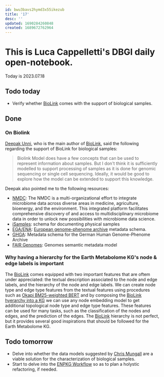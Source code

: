```yaml
---
id: bwu3bavs2hymd3x55ikezub
title: '17'
desc: ''
updated: 1690284260848
created: 1689672762964
---
```


# This is Luca Cappelletti's DBGI daily open-notebook.

Today is 2023.07.18

## Todo today
* Verify whether [BioLink](https://www.ncbi.nlm.nih.gov/pmc/articles/PMC9372416/) comes with the support of biological samples.

## Done

### On Biolink
[Deepak Unni](https://www.linkedin.com/in/deepakunni3/), who is the main author of [BioLink](https://www.ncbi.nlm.nih.gov/pmc/articles/PMC9372416/), said the following regarding the support of BioLink for biological samples:

> Biolink Model does have a few concepts that can be used to represent information about samples. But I don't think it is sufficiently modelled to support processing of samples as it is done for genomic sequencing or single cell sequencing. Ideally, it would be good to explore how the model can be extended to support this knowledge.

Deepak also pointed me to the following resources:

- [NMDC](https://github.com/microbiomedata/nmdc-schema): The NMDC is a multi-organizational effort to integrate microbiome data across diverse areas in medicine, agriculture, bioenergy, and the environment. This integrated platform facilitates comprehensive discovery of and access to multidisciplinary microbiome data in order to unlock new possibilities with microbiome data science.
- [iSamples](https://github.com/isamplesorg/metadata): schema for documenting physical samples
- [EGA/ENA](https://github.com/EbiEga/ega-metadata-schema): [European genome-phenome archive](https://ega-archive.org/submission/quickguide) metadata schema.
- [GHGA](https://github.com/ghga-de/ghga-metadata-schema): Metadata schema for the German Human Genome-Phenome Archive
- [FAIR Genomes](https://github.com/fairgenomes/fairgenomes-semantic-model): Genomes semantic metadata model

### Why having a hierarchy for the Earth Metabolome KG's node & edge labels is important
The [BioLink](https://www.ncbi.nlm.nih.gov/pmc/articles/PMC9372416/) comes equipped with two important features that are oftem under appreciated: the textual description associated to the node and edge labels, and the hierarchy of the node and edge labels. We can create node type and edge type features from the textual features using procedures such as [Okapi BM25-weighted BERT](https://github.com/AnacletoLAB/grape/blob/main/tutorials/BM25_weighted_pretrained_BERT_based_textual_embedding_using_GRAPE.ipynb) and by composing the [BioLink hyerarchy into a KG](https://github.com/LucaCappelletti94/kg-biolink) we can use any node embedding model to get additional topological node type and edge type features. These features can be used for many tasks, such as the classification of the nodes and edges, and the prediction of the edges. The [BioLink](https://www.ncbi.nlm.nih.gov/pmc/articles/PMC9372416/) hierarchy is not perfect, but it provides several good inspirations that should be followed for the Earth Metabolome KG.

## Todo tomorrow
* Delve into whether the data models suggested by [Chris Mungall](https://www.linkedin.com/in/chrismungall/) are a viable solution for the characterization of biological samples.
* Start to delve into the [ENPKG Workflow](https://github.com/enpkg/enpkg_workflow) so as to plan a holystic refactoring, if needed.
